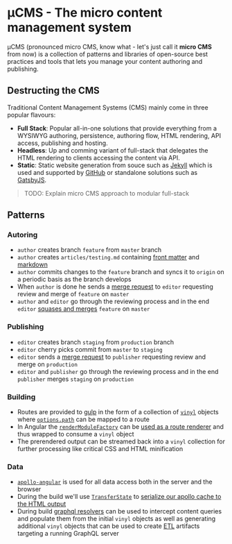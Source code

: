 # µCMS - The micro content management system

µCMS (pronounced micro CMS, know what - let's just call it **micro CMS** from now) is a collection of patterns and libraries of open-source best practices and tools that lets you manage your content authoring and publishing.

## Destructing the CMS

Traditional Content Management Systems (CMS) mainly come in three popular flavours:

- **Full Stack**: Popular all-in-one solutions that provide everything from a WYSIWYG authoring, persistence, authoring flow, HTML rendering, API access, publishing and hosting.
- **Headless**: Up and comming variant of full-stack that delegates the HTML rendering to clients accessing the content via API.
- **Static**: Static website generation from souce such as [Jekyll](https://jekyllrb.com/) which is used and supported by [GitHub](https://github.com/) or standalone solutions such as [GatsbyJS](https://www.gatsbyjs.org/).

> TODO: Explain micro CMS approach to modular full-stack

## Patterns

### Autoring

- `author` creates branch `feature` from `master` branch
- `author` creates `articles/testing.md` containing [front matter](https://jekyllrb.com/docs/front-matter/) and [markdown](https://daringfireball.net/projects/markdown/syntax)
- `author` commits changes to the `feature` branch and syncs it to `origin` on a periodic basis as the branch develops
- When `author` is done he sends a [merge request](https://docs.gitlab.com/ee/user/project/merge_requests/) to `editor` requesting review and merge of `feature` on `master`
- `author` and `editor` go through the reviewing process and in the end `editor` [squases and merges](https://docs.gitlab.com/ee/user/project/merge_requests/squash_and_merge.html) `feature` on `master`

### Publishing

- `editor` creates branch `staging` from `production` branch
- `editor` cherry picks commit from `master` to `staging`
- `editor` sends a [merge request](https://docs.gitlab.com/ee/user/project/merge_requests/) to `publisher` requesting review and merge on `production`
- `editor` and `publisher` go through the reviewing process and in the end `publisher` merges `staging` on `production`

### Building

- Routes are provided to [gulp](https://gulpjs.com/) in the form of a collection of [`vinyl`](https://www.npmjs.com/package/vinyl) objects where [`options.path`](https://github.com/gulpjs/vinyl#optionspath) can be mapped to a route
- In Angular the [`renderModuleFactory`](https://angular.io/api/platform-server/renderModuleFactory) can be [used as a route renderer](https://github.com/angular/universal-starter/blob/master/prerender.ts#L36) and thus wrapped to consume a `vinyl` object
- The prerendered output can be streamed back into a `vinyl` collection for further processing like critical CSS and HTML minification

### Data

- [`apollo-angular`](https://www.apollographql.com/docs/angular/basics/setup.html) is used for all data access both in the server and the browser
- During the build we'll use [`TransferState`](https://angular.io/api/platform-browser/TransferState) to [serialize our apollo cache to the HTML output](https://github.com/apollographql/apollo-angular/blob/master/docs/source/recipes/server-side-rendering.md)
- During build [graphql resolvers](https://www.apollographql.com/docs/graphql-tools/resolvers) can be used to intercept content queries and populate them from the initial `vinyl` objects as well as generating additional `vinyl` objects that can be used to create [ETL](https://en.wikipedia.org/wiki/Extract,_transform,_load) artifacts targeting a running GraphQL server